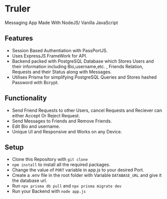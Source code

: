 # Truler
Messaging App Made With NodeJS/ Vanilla JavaScript 

## Features 
- Session Based Authentiation with PassPortJS.
- Uses ExpressJS FrameWork for API.
- Backend packed with PostgreSQL Database which Stores Users and their information including Bio,username,etc. , Friends Relation, Requests and their Status along with Messages.
- Utilises Prisma for simplifying PostgreSQL Queries and Stores hashed Password with Bcrypt.

## Functionality
- Send Friend Requests to other Users, cancel Requests and Reciever can either Accept Or Reject Request.
- Send Messages to Friends and Remove Friends.
- Edit Bio and username.
- Unique UI and Responsive and Works on any Device.


## Setup
- Clone this Repository with `git clone`
- `npm install` to install all the required packages.
- Change the value of `PORT` variable in app.js to your desired Port.
- Create a .env file in the root folder with Variable `DATABASE_URL` and give it the database url.
- Run `npx prisma db pull` and `npx prisma migrate dev`
- Run your Backend with `node app.js`

  


